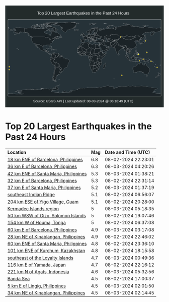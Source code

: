 ![Map](./map.png)

# Top 20 Largest Earthquakes in the Past 24 Hours

| Location | Mag | Date and Time (UTC) |
|:---|:---|:---|
| [18 km ENE of Barcelona, Philippines](https://earthquake.usgs.gov/earthquakes/eventpage/us6000nhqc) | 6.8 | 08-02-2024 22:23:01 |
| [36 km E of Barcelona, Philippines](https://earthquake.usgs.gov/earthquakes/eventpage/us6000nht0) | 6.3 | 08-03-2024 04:20:26 |
| [42 km ENE of Santa Maria, Philippines](https://earthquake.usgs.gov/earthquakes/eventpage/us6000nhsd) | 5.3 | 08-03-2024 01:38:21 |
| [32 km E of Barcelona, Philippines](https://earthquake.usgs.gov/earthquakes/eventpage/us6000nhqj) | 5.3 | 08-02-2024 22:31:14 |
| [37 km E of Santa Maria, Philippines](https://earthquake.usgs.gov/earthquakes/eventpage/us6000nhsc) | 5.2 | 08-03-2024 01:37:19 |
| [southeast Indian Ridge](https://earthquake.usgs.gov/earthquakes/eventpage/us6000nhid) | 5.1 | 08-02-2024 06:56:07 |
| [204 km ESE of Yigo Village, Guam](https://earthquake.usgs.gov/earthquakes/eventpage/us6000nhpc) | 5.1 | 08-02-2024 20:28:00 |
| [Kermadec Islands region](https://earthquake.usgs.gov/earthquakes/eventpage/us6000nhu9) | 5 | 08-03-2024 05:18:35 |
| [50 km WSW of Gizo, Solomon Islands](https://earthquake.usgs.gov/earthquakes/eventpage/us6000nhnm) | 5 | 08-02-2024 19:07:46 |
| [154 km W of Houma, Tonga](https://earthquake.usgs.gov/earthquakes/eventpage/us6000nhi9) | 5 | 08-02-2024 06:37:08 |
| [60 km E of Barcelona, Philippines](https://earthquake.usgs.gov/earthquakes/eventpage/us6000nhsn) | 4.9 | 08-03-2024 03:17:08 |
| [28 km NE of Kinablangan, Philippines](https://earthquake.usgs.gov/earthquakes/eventpage/us6000nhr3) | 4.9 | 08-02-2024 22:46:02 |
| [60 km ENE of Santa Maria, Philippines](https://earthquake.usgs.gov/earthquakes/eventpage/us6000nhri) | 4.8 | 08-02-2024 23:36:10 |
| [101 km ENE of Kurchum, Kazakhstan](https://earthquake.usgs.gov/earthquakes/eventpage/us6000nhn0) | 4.8 | 08-02-2024 18:15:58 |
| [southeast of the Loyalty Islands](https://earthquake.usgs.gov/earthquakes/eventpage/us6000nhs4) | 4.7 | 08-03-2024 00:49:36 |
| [116 km E of Yamada, Japan](https://earthquake.usgs.gov/earthquakes/eventpage/us6000nhqb) | 4.7 | 08-02-2024 22:16:12 |
| [221 km N of Agats, Indonesia](https://earthquake.usgs.gov/earthquakes/eventpage/us6000nhua) | 4.6 | 08-03-2024 05:32:56 |
| [Banda Sea](https://earthquake.usgs.gov/earthquakes/eventpage/us6000nhm7) | 4.5 | 08-02-2024 17:00:37 |
| [5 km E of Lingig, Philippines](https://earthquake.usgs.gov/earthquakes/eventpage/us6000nhsj) | 4.5 | 08-03-2024 02:01:50 |
| [34 km NE of Kinablangan, Philippines](https://earthquake.usgs.gov/earthquakes/eventpage/us6000nhsl) | 4.5 | 08-03-2024 02:14:45 |
